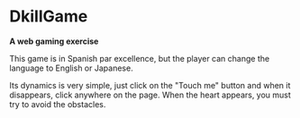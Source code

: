 # DkillGame
**A web gaming exercise**

This game is in Spanish par excellence, but the player can change the language to English or Japanese.

Its dynamics is very simple, just click on the "Touch me" button and when it disappears, click anywhere on the page. When the heart appears, you must try to avoid the obstacles.
